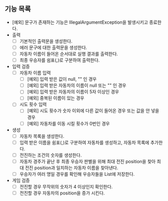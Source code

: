 ## 기능 목록
- [예외] 문구가 존재하는 기능은 IllegalArgumentException을 발생시키고 종료한다.
- 출력
    - [ ] 기본적인 출력문을 생성한다.
    - [ ] 에러 문구에 대한 출력문을 생성한다.
    - [ ] 자동차 이름이 들어온 순서대로 실행 결과를 출력한다.
    - [ ] 최종 우승자를 쉼표(,)로 구분하여 출력한다.
- 입력 검증
    - [ ] 자동차 이름 입력
        - [ ] [예외] 입력 받은 값이 null, "" 인 경우
        - [ ] [예외] 입력 받은 자동차의 이름이 null 또는 "" 인 경우
        - [ ] [예외] 입력 받은 자동차의 이름이 5자 이상인 경우
        - [ ] [예외] 중복된 이름이 있는 경우
    - [ ] 시도 횟수 입력
        - [ ] [예외] 시도 횟수가 숫자 이외에 다른 값이 들어온 경우 또는 값을 안 넣을 경우
        - [ ] [예외] 자동차를 이동 시킬 횟수가 0번인 경우
- 생성
    - [ ] 자동차 목록을 생성한다.
    - [ ] 입력 받은 이름을 쉼표(,)로 구분하여 자동차를 생성하고, 자동차 목록에 추가한다.
    - [ ] 전진하는 조건의 숫자를 생성한다.
    - [ ] 자동차 경주가 끝난 후 최종 우승자 판별을 위해 최대 전진 position을 찾아 최대 전진 position과 일치하는 자동차 이름을 찾아낸다.
    - [ ] 우승자가 여러 명일 경우를 확인해 우승자들을 List<String>에 저장한다.
- 게임 검증
    - [ ] 전진할 경우 무작위의 숫자가 4 이상인지 확인한다.
    - [ ] 전진할 경우 자동차의 position을 증가 시킨다.